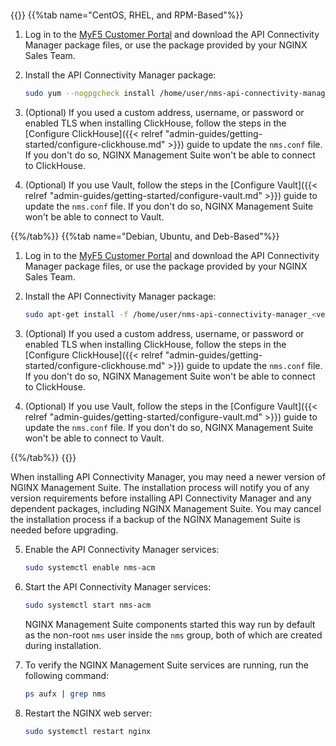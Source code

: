 #
{{<tabs name="install_acm_offline">}}
{{%tab name="CentOS, RHEL, and RPM-Based"%}}

1. Log in to the [MyF5 Customer Portal](https://account.f5.com/myf5) and download the API Connectivity Manager package files, or use the package provided by your NGINX Sales Team.

2. Install the API Connectivity Manager package:

   ```bash
   sudo yum --nogpgcheck install /home/user/nms-api-connectivity-manager_<version>.x86_64.rpm
   ```

3. (Optional) If you used a custom address, username, or password or enabled TLS when installing ClickHouse, follow the steps in the [Configure ClickHouse]({{< relref "admin-guides/getting-started/configure-clickhouse.md" >}}) guide to update the `nms.conf` file. If you don't do so, NGINX Management Suite won't be able to connect to ClickHouse.

4. (Optional) If you use Vault, follow the steps in the [Configure Vault]({{< relref "admin-guides/getting-started/configure-vault.md" >}}) guide to update the `nms.conf` file. If you don't do so, NGINX Management Suite won't be able to connect to Vault.

{{%/tab%}}
{{%tab name="Debian, Ubuntu, and Deb-Based"%}}

1. Log in to the [MyF5 Customer Portal](https://account.f5.com/myf5) and download the API Connectivity Manager package files, or use the package provided by your NGINX Sales Team.

2. Install the API Connectivity Manager package:

   ```bash
   sudo apt-get install -f /home/user/nms-api-connectivity-manager_<version>_amd64.deb
   ```

3. (Optional) If you used a custom address, username, or password or enabled TLS when installing ClickHouse, follow the steps in the [Configure ClickHouse]({{< relref "admin-guides/getting-started/configure-clickhouse.md" >}}) guide to update the `nms.conf` file. If you don't do so, NGINX Management Suite won't be able to connect to ClickHouse.

4. (Optional) If you use Vault, follow the steps in the [Configure Vault]({{< relref "admin-guides/getting-started/configure-vault.md" >}}) guide to update the `nms.conf` file. If you don't do so, NGINX Management Suite won't be able to connect to Vault.

{{%/tab%}}
{{</tabs>}}

When installing API Connectivity Manager, you may need a newer version of NGINX Management Suite. The installation process will notify you of any version requirements before installing API Connectivity Manager and any dependent packages, including NGINX Management Suite. You may cancel the installation process if a backup of the NGINX Management Suite is needed before upgrading.

5. Enable the API Connectivity Manager services:

    ```bash
    sudo systemctl enable nms-acm
    ```

6. Start the API Connectivity Manager services:

    ```bash
    sudo systemctl start nms-acm
    ```

    NGINX Management Suite components started this way run by default as the non-root `nms` user inside the `nms` group, both of which are created during installation.

7. To verify the NGINX Management Suite services are running, run the following command:

    ```bash
    ps aufx | grep nms
    ```

8. Restart the NGINX web server:

   ```bash
   sudo systemctl restart nginx  
   ```

<!-- Do not remove. Keep this code at the bottom of the include -->
<!-- DOCS-1015 -->